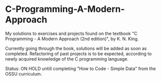 # C-Programming-A-Modern-Approach
My solutions to exercises and projects found on the textbook "C Programming - A Modern Approach (2nd edition)", by K. N. King.

Currently going through the book, solutions will be added as soon as completed. Refactoring of past projects is to be expected, according to newly acquired knowledge of the C programming language. 


Status: ON HOLD untill completing "How to Code - Simple Data" from the OSSU curriculum.
